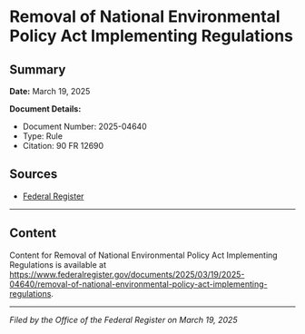 # Removal of National Environmental Policy Act Implementing Regulations

## Summary

**Date:** March 19, 2025

**Document Details:**
- Document Number: 2025-04640
- Type: Rule
- Citation: 90 FR 12690

## Sources
- [Federal Register](https://www.federalregister.gov/documents/2025/03/19/2025-04640/removal-of-national-environmental-policy-act-implementing-regulations)

---

## Content

Content for Removal of National Environmental Policy Act Implementing Regulations is available at https://www.federalregister.gov/documents/2025/03/19/2025-04640/removal-of-national-environmental-policy-act-implementing-regulations.

---

*Filed by the Office of the Federal Register on March 19, 2025*
